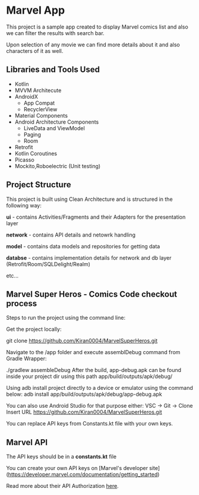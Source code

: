 # Marvel App

This project is a sample app created to display Marvel comics list and also we can filter the results with search bar.

Upon selection of any movie we can find more details about it and also characters of it as well.

## Libraries and Tools Used

- Kotlin
- MVVM Architecute
- AndroidX
    - App Compat
    - RecyclerView
- Material Components
- Android Architecture Components
    - LiveData and ViewModel
    - Paging
	- Room
- Retrofit
- Kotlin Coroutines
- Picasso
- Mockito,Roboelectric (Unit testing)


## Project Structure

This project is built using Clean Architecture and is structured in the following way:

**ui** - contains Activities/Fragments and their Adapters for the presentation layer

**network** - contains API details and netowrk handling

**model** -  contains data models and repositories for getting data

**databse** - contains implementation details for network and db layer (Retrofit/Room/SQLDelight/Realm)

etc...

## Marvel Super Heros - Comics Code checkout process

Steps to run the project using the command line:

Get the project locally:

git clone https://github.com/Kiran0004/MarvelSuperHeros.git

Navigate to the /app folder and execute assemblDebug command from Gradle Wrapper:

./gradlew assembleDebug After the build, app-debug.apk can be found inside your project dir using this path app/build/outputs/apk/debug/

Using adb install project directly to a device or emulator using the command below:
adb install app/build/outputs/apk/debug/app-debug.apk

You can also use Android Studio for that purpose either: VSC -> Git -> Clone Insert URL https://github.com/Kiran0004/MarvelSuperHeros.git

You can replace API keys from Constants.kt file with your own keys.


## Marvel API

The API keys should be in a **constants.kt** file

You can create your own API keys on [Marvel's developer site] (https://developer.marvel.com/documentation/getting_started)

Read more about their API Authorization [here](https://developer.marvel.com/documentation/authorization).



